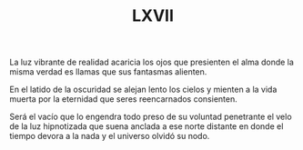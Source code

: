 ﻿---
title: LXVII
categories:
- 111 sonetos
---

La luz vibrante de realidad 
acaricia los ojos que presienten 
el alma donde la misma verdad 
es llamas que sus fantasmas alienten. 

En el latido de la oscuridad 
se alejan lento los cielos y mienten 
a la vida muerta por la eternidad 
que seres reencarnados consienten. 

Será el vacío que lo engendra todo 
preso de su voluntad penetrante 
el velo de la luz hipnotizada 
que suena anclada a ese norte distante
en donde el tiempo devora a la nada 
y el universo olvidó su nodo.